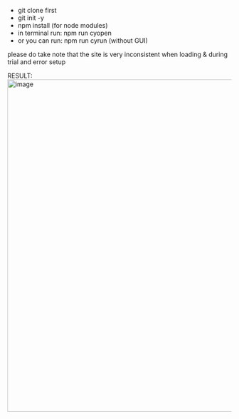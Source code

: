 
 * git clone first
 * git init -y
 * npm install (for node modules)
 * in terminal run: npm run cyopen 
 * or you can run: npm run cyrun (without GUI)



please do take note that the site is very inconsistent when loading & during trial and error setup

RESULT:
<img width="746" alt="image" src="https://github.com/user-attachments/assets/691af082-00d9-4ce5-8c92-8763d27a33d7">
